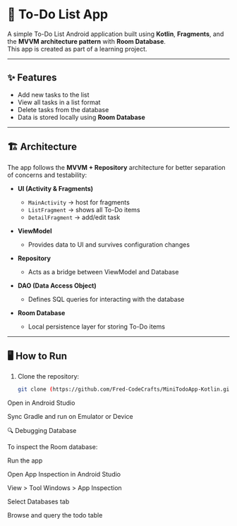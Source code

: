 # 📝 To-Do List App

A simple To-Do List Android application built using **Kotlin**, **Fragments**, and the **MVVM architecture pattern** with **Room Database**.  
This app is created as part of a learning project.

---

## ✨ Features
- Add new tasks to the list  
- View all tasks in a list format  
- Delete tasks from the database  
- Data is stored locally using **Room Database**  

---

## 🏗️ Architecture
The app follows the **MVVM + Repository** architecture for better separation of concerns and testability:

- **UI (Activity & Fragments)**  
  - `MainActivity` → host for fragments  
  - `ListFragment` → shows all To-Do items  
  - `DetailFragment` → add/edit task  

- **ViewModel**  
  - Provides data to UI and survives configuration changes  

- **Repository**  
  - Acts as a bridge between ViewModel and Database  

- **DAO (Data Access Object)**  
  - Defines SQL queries for interacting with the database  

- **Room Database**  
  - Local persistence layer for storing To-Do items  

---
## 🖥️ How to Run
1. Clone the repository:
   ```bash
   git clone (https://github.com/Fred-CodeCrafts/MiniTodoApp-Kotlin.git)


Open in Android Studio

Sync Gradle and run on Emulator or Device

🔍 Debugging Database

To inspect the Room database:

Run the app

Open App Inspection in Android Studio

View > Tool Windows > App Inspection

Select Databases tab

Browse and query the todo table
